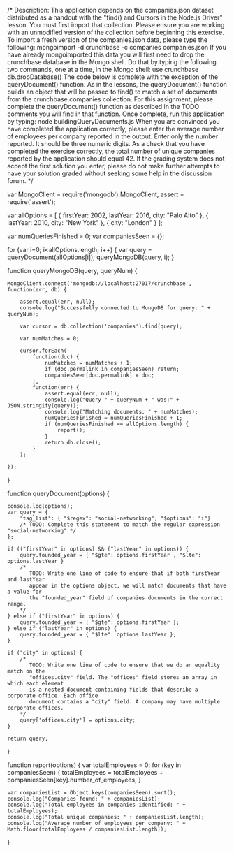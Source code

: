 /*
Description:
This application depends on the companies.json dataset distributed as a handout with the 
"find() and Cursors in the Node.js Driver" lesson. You must first import that collection. Please ensure 
you are working with an unmodified version of the collection before beginning this
exercise. 
To import a fresh version of the companies.json data, please type the following:
mongoimport -d crunchbase -c companies companies.json
If you have already mongoimported this data you will first need to drop the crunchbase database
in the Mongo shell. Do that by typing the following two commands, one at a time, in the Mongo shell:
use crunchbase
db.dropDatabase()
The code below is complete with the exception of the queryDocument() function.
As in the lessons, the queryDocument() function builds an object that will be passed to find()
to match a set of documents from the crunchbase.companies collection.
For this assignment, please complete the queryDocument() function as described in the TODO 
comments you will find in that function. 
Once complete, run this application by typing:
node buildingQueryDocuments.js
When you are convinced you have completed the application correctly, please enter the 
average number of employees per company reported in the output. Enter only the number reported.
It should be three numeric digits.
As a check that you have completed the exercise correctly, the total number of unique companies 
reported by the application should equal 42.
If the grading system does not accept the first solution you enter, please do not make further 
attempts to have your solution graded without seeking some help in the discussion forum.
*/

var MongoClient = require('mongodb').MongoClient,
    assert = require('assert');


var allOptions = [
    {
        firstYear: 2002,
        lastYear: 2016,
        city: "Palo Alto"
    },
    {
        lastYear: 2010,
        city: "New York"
    },
    {
        city: "London"
    }
];

var numQueriesFinished = 0;
var companiesSeen = {};

for (var i=0; i<allOptions.length; i++) {
    var query = queryDocument(allOptions[i]);
    queryMongoDB(query, i);
}


function queryMongoDB(query, queryNum) {

    MongoClient.connect('mongodb://localhost:27017/crunchbase', function(err, db) {
        
        assert.equal(err, null);
        console.log("Successfully connected to MongoDB for query: " + queryNum);
        
        var cursor = db.collection('companies').find(query);
        
        var numMatches = 0;
        
        cursor.forEach(
            function(doc) {
                numMatches = numMatches + 1;
                if (doc.permalink in companiesSeen) return;
                companiesSeen[doc.permalink] = doc;
            },
            function(err) {
                assert.equal(err, null);
                console.log("Query " + queryNum + " was:" + JSON.stringify(query));
                console.log("Matching documents: " + numMatches);
                numQueriesFinished = numQueriesFinished + 1;
                if (numQueriesFinished == allOptions.length) {
                    report();
                }
                return db.close();
            }
        );
        
    });
    
}


function queryDocument(options) {

    console.log(options);
    var query = {
        "tag_list": { "$regex": "social-networking", "$options": "i"}
        /* TODO: Complete this statement to match the regular expression "social-networking" */        
    };

    if (("firstYear" in options) && ("lastYear" in options)) {
        query.founded_year = { "$gte": options.firstYear , "$lte": options.lastYear } 
        /* 
           TODO: Write one line of code to ensure that if both firstYear and lastYear 
           appear in the options object, we will match documents that have a value for 
           the "founded_year" field of companies documents in the correct range. 
        */
    } else if ("firstYear" in options) {
        query.founded_year = { "$gte": options.firstYear };
    } else if ("lastYear" in options) {
        query.founded_year = { "$lte": options.lastYear };
    }

    if ("city" in options) {
        /* 
           TODO: Write one line of code to ensure that we do an equality match on the 
           "offices.city" field. The "offices" field stores an array in which each element 
           is a nested document containing fields that describe a corporate office. Each office
           document contains a "city" field. A company may have multiple corporate offices. 
        */
        query['offices.city'] = options.city;
    }
        
    return query;
    
}


function report(options) {
    var totalEmployees = 0;
    for (key in companiesSeen) {
        totalEmployees = totalEmployees + companiesSeen[key].number_of_employees;
    }

    var companiesList = Object.keys(companiesSeen).sort();
    console.log("Companies found: " + companiesList);
    console.log("Total employees in companies identified: " + totalEmployees);
    console.log("Total unique companies: " + companiesList.length);
    console.log("Average number of employees per company: " + Math.floor(totalEmployees / companiesList.length));
}

